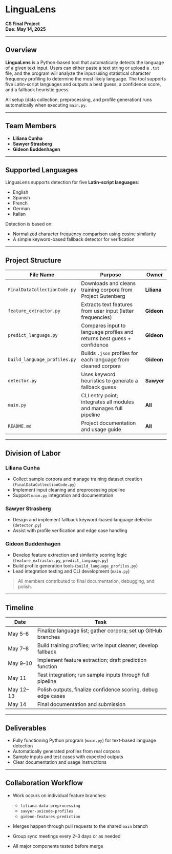 # LinguaLens

**CS Final Project**  
**Due: May 14, 2025**

---

## Overview  
**LinguaLens** is a Python-based tool that automatically detects the language of a given text input. Users can either paste a text string or upload a `.txt` file, and the program will analyze the input using statistical character frequency profiling to determine the most likely language. The tool supports five Latin-script languages and outputs a best guess, a confidence score, and a fallback heuristic guess.

All setup (data collection, preprocessing, and profile generation) runs automatically when executing `main.py`.

---

## Team Members  
- **Liliana Cunha**  
- **Sawyer Strasberg**  
- **Gideon Buddenhagen**

---

## Supported Languages  
LinguaLens supports detection for five **Latin-script languages**:
- English
- Spanish
- French
- German
- Italian

Detection is based on:
- Normalized character frequency comparison using cosine similarity
- A simple keyword-based fallback detector for verification

---

## Project Structure  

| File Name                   | Purpose                                                                 | Owner               |
|-----------------------------|-------------------------------------------------------------------------|---------------------|
| `FinalDataCollectionCode.py`| Downloads and cleans training corpora from Project Gutenberg             | **Liliana**         |
| `feature_extractor.py`      | Extracts text features from user input (letter frequencies)              | **Gideon**          |
| `predict_language.py`       | Compares input to language profiles and returns best guess + confidence | **Gideon**          |
| `build_language_profiles.py`| Builds `.json` profiles for each language from cleaned corpora           | **Gideon**          |
| `detector.py`               | Uses keyword heuristics to generate a fallback guess                     | **Sawyer**          |
| `main.py`                   | CLI entry point; integrates all modules and manages full pipeline        | **All**             |
| `README.md`                 | Project documentation and usage guide                                   | **All**             |

---

## Division of Labor

### Liliana Cunha
- Collect sample corpora and manage training dataset creation (`FinalDataCollectionCode.py`)
- Implement input cleaning and preprocessing pipeline
- Support `main.py` integration and documentation

### Sawyer Strasberg
- Design and implement fallback keyword-based language detector (`detector.py`)
- Assist with profile verification and edge case handling

### Gideon Buddenhagen
- Develop feature extraction and similarity scoring logic (`feature_extractor.py`, `predict_language.py`)
- Build profile generation tools (`build_language_profiles.py`)
- Lead integration testing and CLI development (`main.py`)

> All members contributed to final documentation, debugging, and polish.

---

## Timeline

| Date        | Task                                                             |
|-------------|------------------------------------------------------------------|
| May 5–6     | Finalize language list; gather corpora; set up GitHub branches   |
| May 7–8     | Build training profiles; write input cleaner; develop fallback   |
| May 9–10    | Implement feature extraction; draft prediction function          |
| May 11      | Test integration; run sample inputs through full pipeline        |
| May 12–13   | Polish outputs, finalize confidence scoring, debug edge cases    |
| May 14      | Final documentation and submission                               |

---

## Deliverables

- Fully functioning Python program (`main.py`) for text-based language detection
- Automatically generated profiles from real corpora
- Sample inputs and test cases with expected outputs
- Clear documentation and usage instructions

---


## Collaboration Workflow

- Work occurs on individual feature branches:
  - `liliana-data-preprocessing`
  - `sawyer-unicode-profiles`
  - `gideon-features-prediction`

- Merges happen through pull requests to the shared `main` branch  
- Group sync meetings every 2–3 days or as needed  
- All major components tested before merge



